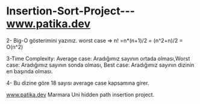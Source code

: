 # Insertion-Sort-Project---www.patika.dev




2- Big-O gösterimini yazınız. worst case => n! =n*(n+1)/2 = (n^2+n)/2 = O(n^2)

3-Time Complexity: Average case: Aradığımız sayının ortada olması,Worst case: Aradığımız sayının sonda olması, Best case: Aradığımız sayının dizinin en başında olması.

4- Bu dizine göre 18 sayısı average case kapsamına girer.





www.patika.dev Marmara Uni hidden path insertion project.

